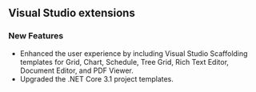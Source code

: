 ## Visual Studio extensions

### New Features

- Enhanced the user experience by including Visual Studio Scaffolding templates for Grid, Chart, Schedule, Tree Grid, Rich Text Editor, Document Editor, and PDF Viewer.
- Upgraded the .NET Core 3.1 project templates. 